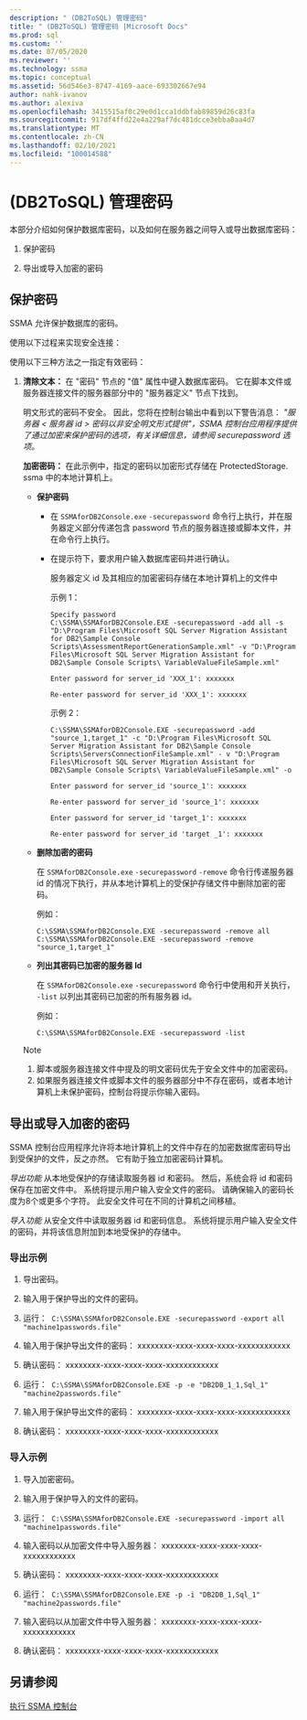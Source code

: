 ```yaml
---
description: " (DB2ToSQL) 管理密码"
title: " (DB2ToSQL) 管理密码 |Microsoft Docs"
ms.prod: sql
ms.custom: ''
ms.date: 07/05/2020
ms.reviewer: ''
ms.technology: ssma
ms.topic: conceptual
ms.assetid: 56d546e3-8747-4169-aace-693302667e94
author: nahk-ivanov
ms.author: alexiva
ms.openlocfilehash: 3415515af0c29e0d1cca1ddbfab89859d26c83fa
ms.sourcegitcommit: 917df4ffd22e4a229af7dc481dcce3ebba0aa4d7
ms.translationtype: MT
ms.contentlocale: zh-CN
ms.lasthandoff: 02/10/2021
ms.locfileid: "100014588"
---
```

# <a name="managing-passwords-db2tosql"></a> (DB2ToSQL) 管理密码
本部分介绍如何保护数据库密码，以及如何在服务器之间导入或导出数据库密码：  
  
1.  保护密码  
  
2.  导出或导入加密的密码  
  
## <a name="securing-password"></a>保护密码  
SSMA 允许保护数据库的密码。  
  
使用以下过程来实现安全连接：  
  
使用以下三种方法之一指定有效密码：  
  
1.  **清除文本：** 在 "密码" 节点的 "值" 属性中键入数据库密码。 它在脚本文件或服务器连接文件的服务器部分中的 "服务器定义" 节点下找到。  
  
    明文形式的密码不安全。 因此，您将在控制台输出中看到以下警告消息： *"服务器 &lt; 服务器 id &gt; 密码以非安全明文形式提供"，SSMA 控制台应用程序提供了通过加密来保护密码的选项，有关详细信息，请参阅 securepassword 选项。*  
  
    **加密密码：** 在此示例中，指定的密码以加密形式存储在 ProtectedStorage. ssma 中的本地计算机上。  
  
    -   **保护密码**  
  
        -   在 `SSMAforDB2Console.exe` `-securepassword` 命令行上执行，并在服务器定义部分传递包含 password 节点的服务器连接或脚本文件，并在命令行上执行。  
  
        -   在提示符下，要求用户输入数据库密码并进行确认。  
  
            服务器定义 id 及其相应的加密密码存储在本地计算机上的文件中  
            
            示例 1：
            
            ```console
            Specify password
            C:\SSMA\SSMAforDB2Console.EXE -securepassword -add all -s "D:\Program Files\Microsoft SQL Server Migration Assistant for DB2\Sample Console Scripts\AssessmentReportGenerationSample.xml" -v "D:\Program Files\Microsoft SQL Server Migration Assistant for DB2\Sample Console Scripts\ VariableValueFileSample.xml"
            
            Enter password for server_id 'XXX_1': xxxxxxx
            
            Re-enter password for server_id 'XXX_1': xxxxxxx
            ```
            
            示例 2：
            
            ```console
            C:\SSMA\SSMAforDB2Console.EXE -securepassword -add "source_1,target_1" -c "D:\Program Files\Microsoft SQL Server Migration Assistant for DB2\Sample Console Scripts\ServersConnectionFileSample.xml" - v "D:\Program Files\Microsoft SQL Server Migration Assistant for DB2\Sample Console Scripts\ VariableValueFileSample.xml" -o
            
            Enter password for server_id 'source_1': xxxxxxx
            
            Re-enter password for server_id 'source_1': xxxxxxx
            
            Enter password for server_id 'target_1': xxxxxxx
            
            Re-enter password for server_id 'target _1': xxxxxxx  
            ```
    
    -   **删除加密的密码**  
  
        在 `SSMAforDB2Console.exe` `-securepassword` `-remove` 命令行传递服务器 id 的情况下执行，并从本地计算机上的受保护存储文件中删除加密的密码。  
  
        例如：  

        ```console
        C:\SSMA\SSMAforDB2Console.EXE -securepassword -remove all
        C:\SSMA\SSMAforDB2Console.EXE -securepassword -remove "source_1,target_1"
        ```

    -   **列出其密码已加密的服务器 Id**  
  
        在 `SSMAforDB2Console.exe` `-securepassword` 命令行中使用和开关执行， `-list` 以列出其密码已加密的所有服务器 id。  
  
        例如：  

        ```console
        C:\SSMA\SSMAforDB2Console.EXE -securepassword -list
        ```

    > [!NOTE]  
    > 1.  脚本或服务器连接文件中提及的明文密码优先于安全文件中的加密密码。  
    > 2.  如果服务器连接文件或脚本文件的服务器部分中不存在密码，或者本地计算机上未保护密码，控制台将提示你输入密码。  
  
## <a name="exporting-or-importing-encrypted-passwords"></a>导出或导入加密的密码  
SSMA 控制台应用程序允许将本地计算机上的文件中存在的加密数据库密码导出到受保护的文件，反之亦然。 它有助于独立加密密码计算机。

_导出功能_ 从本地受保护的存储读取服务器 id 和密码。 然后，系统会将 id 和密码保存在加密文件中。 系统将提示用户输入安全文件的密码。 请确保输入的密码长度为8个或更多个字符。 此安全文件可在不同的计算机之间移植。

_导入功能_ 从安全文件中读取服务器 id 和密码信息。 系统将提示用户输入安全文件的密码，并将该信息附加到本地受保护的存储中。  

### <a name="export-example"></a>导出示例

1. 导出密码。

2. 输入用于保护导出的文件的密码。

3. 运行： &nbsp;`C:\SSMA\SSMAforDB2Console.EXE -securepassword -export all "machine1passwords.file"`

4. 输入用于保护导出文件的密码： xxxxxxxx-xxxx-xxxx-xxxx-xxxxxxxxxxxx

5. 确认密码： xxxxxxxx-xxxx-xxxx-xxxx-xxxxxxxxxxxx

6. 运行： &nbsp;`C:\SSMA\SSMAforDB2Console.EXE -p -e "DB2DB_1_1,Sql_1" "machine2passwords.file"`

7. 输入用于保护导出文件的密码： xxxxxxxx-xxxx-xxxx-xxxx-xxxxxxxxxxxx

8. 确认密码： xxxxxxxx-xxxx-xxxx-xxxx-xxxxxxxxxxxx  

### <a name="import-example"></a>导入示例

1. 导入加密密码。

2. 输入用于保护导入的文件的密码。

3. 运行： &nbsp;`C:\SSMA\SSMAforDB2Console.EXE -securepassword -import all "machine1passwords.file"`

4. 输入密码以从加密文件中导入服务器： xxxxxxxx-xxxx-xxxx-xxxx-xxxxxxxxxxxx

5. 确认密码： xxxxxxxx-xxxx-xxxx-xxxx-xxxxxxxxxxxx

6. 运行： &nbsp;`C:\SSMA\SSMAforDB2Console.EXE -p -i "DB2DB_1,Sql_1" "machine2passwords.file"`

7. 输入密码以从加密文件中导入服务器： xxxxxxxx-xxxx-xxxx-xxxx-xxxxxxxxxxxx

8. 确认密码： xxxxxxxx-xxxx-xxxx-xxxx-xxxxxxxxxxxx

## <a name="see-also"></a>另请参阅  
[执行 SSMA 控制台](./executing-the-ssma-console-db2tosql.md)  
